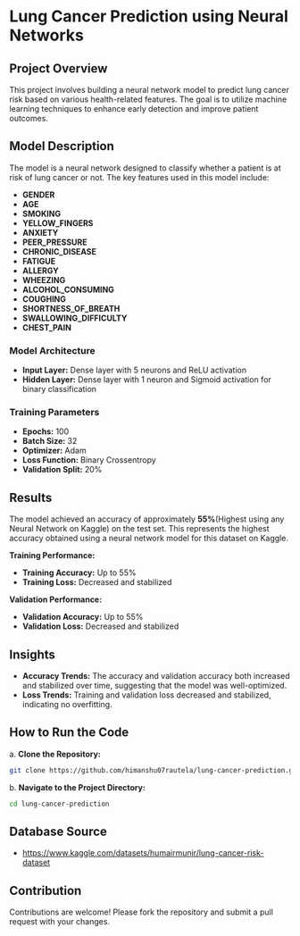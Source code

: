 # Lung Cancer Prediction using Neural Networks

## Project Overview

This project involves building a neural network model to predict lung cancer risk based on various health-related features. The goal is to utilize machine learning techniques to enhance early detection and improve patient outcomes.

## Model Description

The model is a neural network designed to classify whether a patient is at risk of lung cancer or not. The key features used in this model include:

- **GENDER**
- **AGE**
- **SMOKING**
- **YELLOW_FINGERS**
- **ANXIETY**
- **PEER_PRESSURE**
- **CHRONIC_DISEASE**
- **FATIGUE**
- **ALLERGY**
- **WHEEZING**
- **ALCOHOL_CONSUMING**
- **COUGHING**
- **SHORTNESS_OF_BREATH**
- **SWALLOWING_DIFFICULTY**
- **CHEST_PAIN**

### Model Architecture

- **Input Layer:** Dense layer with 5 neurons and ReLU activation
- **Hidden Layer:** Dense layer with 1 neuron and Sigmoid activation for binary classification

### Training Parameters

- **Epochs:** 100
- **Batch Size:** 32
- **Optimizer:** Adam
- **Loss Function:** Binary Crossentropy
- **Validation Split:** 20%

## Results

The model achieved an accuracy of approximately **55%**(Highest using any Neural Network on Kaggle) on the test set. This represents the highest accuracy obtained using a neural network model for this dataset on Kaggle. 

**Training Performance:**
- **Training Accuracy:** Up to 55%
- **Training Loss:** Decreased and stabilized

**Validation Performance:**
- **Validation Accuracy:** Up to 55%
- **Validation Loss:** Decreased and stabilized

## Insights

- **Accuracy Trends:** The accuracy and validation accuracy both increased and stabilized over time, suggesting that the model was well-optimized.
- **Loss Trends:** Training and validation loss decreased and stabilized, indicating no overfitting.

## How to Run the Code

a. **Clone the Repository:**
   ```bash
   git clone https://github.com/himanshu07rautela/lung-cancer-prediction.git
   ```
b. **Navigate to the Project Directory:**
   ```bash
   cd lung-cancer-prediction
   ```
## Database Source
- https://www.kaggle.com/datasets/humairmunir/lung-cancer-risk-dataset

## Contribution
Contributions are welcome! Please fork the repository and submit a pull request with your changes.
   
